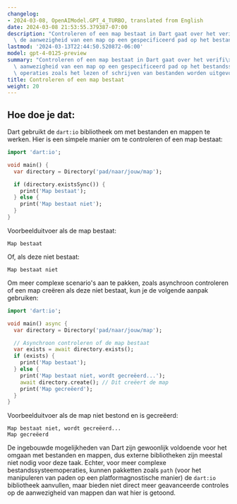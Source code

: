 ```yaml
---
changelog:
- 2024-03-08, OpenAIModel.GPT_4_TURBO, translated from English
date: 2024-03-08 21:53:55.379387-07:00
description: "Controleren of een map bestaat in Dart gaat over het verifi\xEBren van\
  \ de aanwezigheid van een map op een gespecificeerd pad op het bestandssysteem voordat\u2026"
lastmod: '2024-03-13T22:44:50.520872-06:00'
model: gpt-4-0125-preview
summary: "Controleren of een map bestaat in Dart gaat over het verifi\xEBren van de\
  \ aanwezigheid van een map op een gespecificeerd pad op het bestandssysteem voordat\
  \ operaties zoals het lezen of schrijven van bestanden worden uitgevoerd."
title: Controleren of een map bestaat
weight: 20
---
```


## Hoe doe je dat:
Dart gebruikt de `dart:io` bibliotheek om met bestanden en mappen te werken. Hier is een simpele manier om te controleren of een map bestaat:

```dart
import 'dart:io';

void main() {
  var directory = Directory('pad/naar/jouw/map');

  if (directory.existsSync()) {
    print('Map bestaat');
  } else {
    print('Map bestaat niet');
  }
}
```
Voorbeelduitvoer als de map bestaat:
```
Map bestaat
```

Of, als deze niet bestaat:
```
Map bestaat niet
```

Om meer complexe scenario's aan te pakken, zoals asynchroon controleren of een map creëren als deze niet bestaat, kun je de volgende aanpak gebruiken:

```dart
import 'dart:io';

void main() async {
  var directory = Directory('pad/naar/jouw/map');

  // Asynchroon controleren of de map bestaat
  var exists = await directory.exists();
  if (exists) {
    print('Map bestaat');
  } else {
    print('Map bestaat niet, wordt gecreëerd...');
    await directory.create(); // Dit creëert de map
    print('Map gecreëerd');
  }
}
```

Voorbeelduitvoer als de map niet bestond en is gecreëerd:
```
Map bestaat niet, wordt gecreëerd...
Map gecreëerd
```

De ingebouwde mogelijkheden van Dart zijn gewoonlijk voldoende voor het omgaan met bestanden en mappen, dus externe bibliotheken zijn meestal niet nodig voor deze taak. Echter, voor meer complexe bestandssysteemoperaties, kunnen pakketten zoals `path` (voor het manipuleren van paden op een platformagnostische manier) de `dart:io` bibliotheek aanvullen, maar bieden niet direct meer geavanceerde controles op de aanwezigheid van mappen dan wat hier is getoond.
